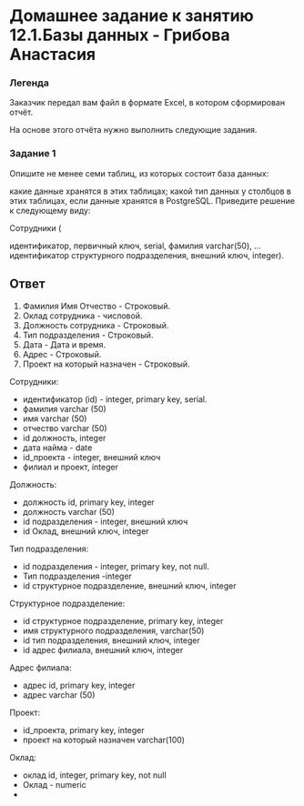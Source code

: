# Домашнее задание к занятию 12.1.Базы данных - Грибова Анастасия

### Легенда
Заказчик передал вам файл в формате Excel, в котором сформирован отчёт.

На основе этого отчёта нужно выполнить следующие задания.

### Задание 1
Опишите не менее семи таблиц, из которых состоит база данных:

какие данные хранятся в этих таблицах;
какой тип данных у столбцов в этих таблицах, если данные хранятся в PostgreSQL.
Приведите решение к следующему виду:

Сотрудники (

идентификатор, первичный ключ, serial,
фамилия varchar(50),
...
идентификатор структурного подразделения, внешний ключ, integer).

## Ответ
1. Фамилия Имя Отчество - Строковый.
2. Оклад сотрудника - числовой.
3. Должность сотрудника - Строковый.
4. Тип подразделения - Строковый.
5. Дата - Дата и время.
6. Адрес - Строковый.
7. Проект на который назначен - Строковый.

Сотрудники:
* идентификатор (id) - integer, primary key, serial.
* фамилия varchar (50)
* имя varchar (50)
* отчество varchar (50)
* id должность, integer
* дата найма - datе
* id_проекта - integer, внешний ключ
* филиал и проект, integer
    
 Должность:
 * должность id, primary key, integer
 * должность varchar (50)
 * id подразделения - integer, внешний ключ
 * id Оклад, внешний ключ, integer

 Тип подразделения:
* id подразделения - integer, primary key, not null.
* Тип подразделения -integer
* id структурное подразделение, внешний ключ, integer

Структурное подразделение:
* id структурное подразделение, primary key, integer
* имя структурного подразделения, varchar(50)
* id тип подразделения, внешний ключ, integer
* id адрес филиала, внешний ключ, integer
  
Адрес филиала:
* адрес id, primary key, integer
* адрес varchar (50)

Проект:
* id_проекта, primary key, integer
* проект на который назначен varchar(100)

Оклад:
* оклад id, integer, primary key, not null
* Оклад - numeric
* 

